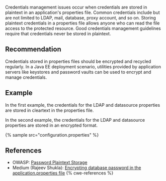 Credentials management issues occur when credentials are stored in plaintext in an application's properties file. Common credentials include but are not limited to LDAP, mail, database, proxy account, and so on. Storing plaintext credentials in a properties file allows anyone who can read the file access to the protected resource. Good credentials management guidelines require that credentials never be stored in plaintext.


## Recommendation
Credentials stored in properties files should be encrypted and recycled regularly. In a Java EE deployment scenario, utilities provided by application servers like keystores and password vaults can be used to encrypt and manage credentials.


## Example
In the first example, the credentials for the LDAP and datasource properties are stored in cleartext in the properties file.

In the second example, the credentials for the LDAP and datasource properties are stored in an encrypted format.

{% sample src="configuration.properties" %}

## References
* OWASP: [Password Plaintext Storage](https://owasp.org/www-community/vulnerabilities/Password_Plaintext_Storage)
* Medium (Rajeev Shukla): [Encrypting database password in the application.properties file](https://medium.com/@mail2rajeevshukla/hiding-encrypting-database-password-in-the-application-properties-34d59fe104eb)
{% cwe-references %}
